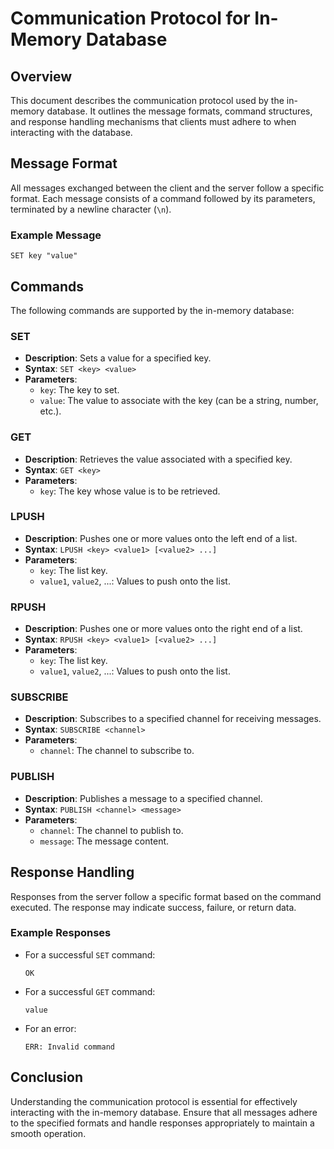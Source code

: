 # Communication Protocol for In-Memory Database

## Overview
This document describes the communication protocol used by the in-memory database. It outlines the message formats, command structures, and response handling mechanisms that clients must adhere to when interacting with the database.

## Message Format
All messages exchanged between the client and the server follow a specific format. Each message consists of a command followed by its parameters, terminated by a newline character (`\n`).

### Example Message
```
SET key "value"
```

## Commands
The following commands are supported by the in-memory database:

### SET
- **Description**: Sets a value for a specified key.
- **Syntax**: `SET <key> <value>`
- **Parameters**:
  - `key`: The key to set.
  - `value`: The value to associate with the key (can be a string, number, etc.).

### GET
- **Description**: Retrieves the value associated with a specified key.
- **Syntax**: `GET <key>`
- **Parameters**:
  - `key`: The key whose value is to be retrieved.

### LPUSH
- **Description**: Pushes one or more values onto the left end of a list.
- **Syntax**: `LPUSH <key> <value1> [<value2> ...]`
- **Parameters**:
  - `key`: The list key.
  - `value1`, `value2`, ...: Values to push onto the list.

### RPUSH
- **Description**: Pushes one or more values onto the right end of a list.
- **Syntax**: `RPUSH <key> <value1> [<value2> ...]`
- **Parameters**:
  - `key`: The list key.
  - `value1`, `value2`, ...: Values to push onto the list.

### SUBSCRIBE
- **Description**: Subscribes to a specified channel for receiving messages.
- **Syntax**: `SUBSCRIBE <channel>`
- **Parameters**:
  - `channel`: The channel to subscribe to.

### PUBLISH
- **Description**: Publishes a message to a specified channel.
- **Syntax**: `PUBLISH <channel> <message>`
- **Parameters**:
  - `channel`: The channel to publish to.
  - `message`: The message content.

## Response Handling
Responses from the server follow a specific format based on the command executed. The response may indicate success, failure, or return data.

### Example Responses
- For a successful `SET` command:
  ```
  OK
  ```
- For a successful `GET` command:
  ```
  value
  ```
- For an error:
  ```
  ERR: Invalid command
  ```

## Conclusion
Understanding the communication protocol is essential for effectively interacting with the in-memory database. Ensure that all messages adhere to the specified formats and handle responses appropriately to maintain a smooth operation.